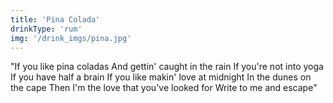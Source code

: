 ```yaml
---
title: 'Pina Colada'
drinkType: 'rum'
img: '/drink_imgs/pina.jpg'
---
```

"If you like pina coladas
And gettin' caught in the rain
If you're not into yoga
If you have half a brain
If you like makin' love at midnight
In the dunes on the cape
Then I'm the love that you've looked for
Write to me and escape"